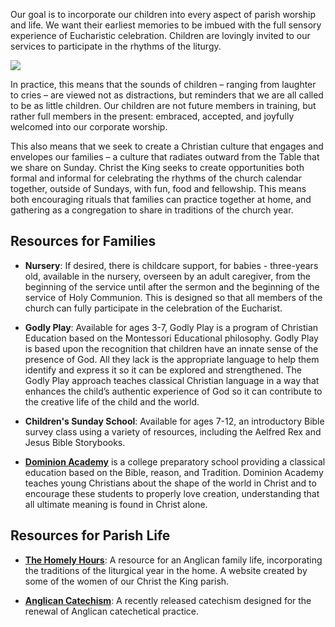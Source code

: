 Our goal is to incorporate our children into every aspect of parish worship and life.
We want their earliest memories to be imbued with the full sensory experience of
Eucharistic celebration. Children are lovingly invited to our services to participate
in the rhythms of the liturgy.

<div class="img-block">
  <img src="/images/ctk-font.jpeg" />
</div>


In practice, this means that the sounds of children – ranging
from laughter to cries – are viewed not as distractions, but reminders that we are all
called to be as little children. Our children are not future members in training, but
rather full members in the present: embraced, accepted, and joyfully welcomed into our
corporate worship.

This also means that we seek to create a Christian culture that engages and envelopes
our families – a culture that radiates outward from the Table that we share on Sunday.
Christ the King seeks to create opportunities both formal and informal for celebrating
the rhythms of the church calendar together, outside of Sundays, with fun, food and
fellowship. This means both encouraging rituals that families can practice together at
home, and gathering as a congregation to share in traditions of the church year.

## Resources for Families

- **Nursery**: If desired, there is childcare support, for babies - three-years old,
available in the nursery, overseen by an adult caregiver, from the beginning of the
service until after the sermon and the beginning of the service of Holy Communion.
This is designed so that all members of the church can fully participate in the
celebration of the Eucharist.

- **Godly Play**: Available for ages 3-7, Godly Play is a program of Christian Education
based on the Montessori Educational philosophy. Godly Play is based upon the recognition
that children have an innate sense of the presence of God. All they lack is the appropriate
language to help them identify and express it so it can be explored and strengthened.
The Godly Play approach teaches classical Christian language in a way that enhances the
child’s authentic experience of God so it can contribute to the creative life of the
child and the world.

- **Children's Sunday School**: Available for ages 7-12, an introductory Bible survey
class using a variety of resources, including the Aelfred Rex and Jesus Bible Storybooks.

- **[Dominion Academy](http://dominionacademy.org/)** is a college preparatory school providing a classical education
based on the Bible, reason, and Tradition. Dominion Academy teaches young Christians
about the shape of the world in Christ and to encourage these students to properly love
creation, understanding that all ultimate meaning is found in Christ alone.

## Resources for Parish Life

- **[The Homely Hours](https://thehomelyhours.com/)**: A resource for an Anglican
family life, incorporating the traditions of the liturgical year in the home. A website
created by some of the women of our Christ the King parish.

- **[Anglican Catechism](https://anglicanchurch.net/catechism/)**: A recently
released catechism designed for the renewal of Anglican catechetical practice.
